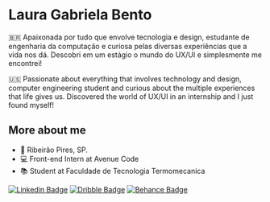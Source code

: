 # Laura Gabriela Bento

🇧🇷 Apaixonada por tudo que envolve tecnologia e design, estudante de engenharia da computação e curiosa pelas diversas experiências que a vida nos dá. Descobri em um estágio o mundo do UX/UI e simplesmente me encontrei!

🇺🇸 Passionate about everything that involves technology and design, computer engineering student and curious about the multiple experiences that life gives us. Discovered the world of UX/UI in an internship and I just found myself!

## More about me

- 📍 Ribeirão Pires, SP.
- 💻 Front-end Intern at Avenue Code
- 📚 Student at Faculdade de Tecnologia Termomecanica


[![Linkedin Badge](https://img.shields.io/badge/LinkedIn-0077B5?style=for-the-badge&logo=linkedin&logoColor=white)](https://www.linkedin.com/in/lauragbento/)
[![Dribble Badge](https://img.shields.io/badge/Dribbble-EA4C89?style=for-the-badge&logo=dribbble&logoColor=white)](https://dribbble.com/laurabento)
[![Behance Badge](https://img.shields.io/badge/-Behance-blue?style=for-the-badge&logo=behance&logoColor=white)](https://www.behance.net/laurabento1)

